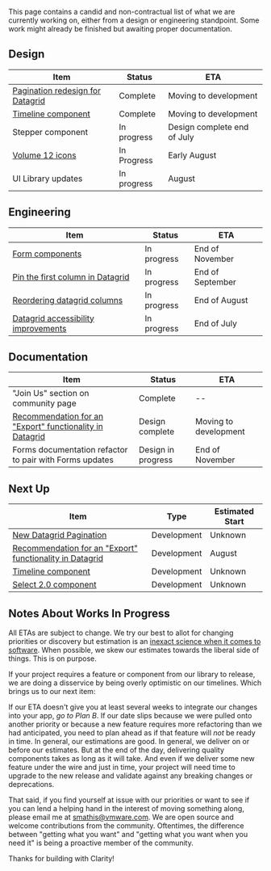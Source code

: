 This page contains a candid and non-contractual list of what we are currently working on,
either from a design or engineering standpoint. Some work might already be finished
but awaiting proper documentation.

## Design
Item|Status|ETA
----|----|----
[Pagination redesign for Datagrid](https://github.com/vmware/clarity/issues/1384)|Complete|Moving to development
[Timeline component](https://github.com/vmware/clarity/issues/1633)|Complete|Moving to development
Stepper component|In progress|Design complete end of July
[Volume 12 icons](https://github.com/vmware/clarity/issues/2222)|In Progress|Early August
UI Library updates|In progress|August

## Engineering
Item|Status|ETA
----|----|----
[Form components](https://github.com/vmware/clarity/issues/1878)|In progress|End of November
[Pin the first column in Datagrid](https://github.com/vmware/clarity/issues/1586)|In progress|End of September
[Reordering datagrid columns](https://github.com/vmware/clarity/issues/1771)|In progress|End of August
[Datagrid accessibility improvements](https://github.com/vmware/clarity/issues/2431)|In progress|End of July

## Documentation
Item|Status|ETA
----|----|----
"Join Us" section on community page|Complete|--
[Recommendation for an "Export" functionality in Datagrid](https://github.com/vmware/clarity/issues/2286)|Design complete|Moving to development
Forms documentation refactor to pair with Forms updates|Design in progress|End of November

## Next Up
Item|Type|Estimated Start
----|----|----
[New Datagrid Pagination](https://github.com/vmware/clarity/issues/2361)|Development|Unknown
[Recommendation for an "Export" functionality in Datagrid](https://github.com/vmware/clarity/issues/2286)|Development|August
[Timeline component](https://github.com/vmware/clarity/issues/1633)|Development|Unknown
[Select 2.0 component](https://github.com/vmware/clarity/issues/248)|Development|Unknown

## Notes About Works In Progress

All ETAs are subject to change. We try our best to allot for changing priorities or discovery but estimation is an [inexact science when it comes to software](https://techcrunch.com/2016/04/30/estimate-thrice-develop-once/). When possible, we skew our estimates towards the liberal side of things. This is on purpose.

If your project requires a feature or component from our library to release, we are doing a disservice by being overly optimistic on our timelines. Which brings us to our next item:

If our ETA doesn't give you at least several weeks to integrate our changes into your app, _go to Plan B_. If our date slips because we were pulled onto another priority or because a new feature requires more refactoring than we had anticipated, you need to plan ahead as if that feature will _not_ be ready in time. In general, our estimations are good. In general, we deliver on or before our estimates. But at the end of the day, delivering quality components takes as long as it will take. And even if we deliver some new feature under the wire and just in time, your project will need time to upgrade to the new release and validate against any breaking changes or deprecations.

That said, if you find yourself at issue with our priorities or want to see if you can lend a helping hand in the interest of moving something along, please email me at [smathis@vmware.com](mailto:smathis@vmware.coml). We are open source and welcome contributions from the community. Oftentimes, the difference between "getting what you want" and "getting what you want when you need it" is being a proactive member of the community.

Thanks for building with Clarity!
